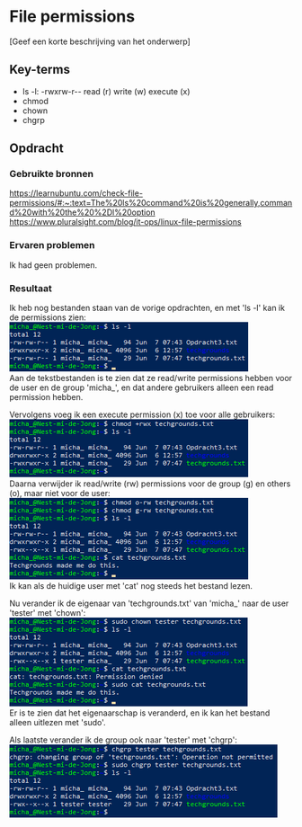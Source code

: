 # File permissions
[Geef een korte beschrijving van het onderwerp]

## Key-terms
- ls -l:
-rwxrw-r--
read (r)
write (w)
execute (x)
- chmod
- chown
- chgrp
## Opdracht
### Gebruikte bronnen
https://learnubuntu.com/check-file-permissions/#:~:text=The%20ls%20command%20is%20generally,command%20with%20the%20%2Dl%20option  
https://www.pluralsight.com/blog/it-ops/linux-file-permissions

### Ervaren problemen
Ik had geen problemen.

### Resultaat
Ik heb nog bestanden staan van de vorige opdrachten, en met 'ls -l' kan ik de permissions zien:  
![ls](\00_includes\Linux_pics\5\long_list.png)  
Aan de tekstbestanden is te zien dat ze read/write permissions hebben voor de user en de group 'micha_', en dat andere gebruikers alleen een read permission hebben.  

Vervolgens voeg ik een execute permission (x) toe voor alle gebruikers:  
![chmod_x](..\00_includes\Linux_pics\5\chmod_x.png)  
Daarna verwijder ik read/write (rw) permissions voor de group (g) en others (o), maar niet voor de user:  
![chmod_remove](..\00_includes\Linux_pics\5\chmod_remove.png)  
Ik kan als de huidige user met 'cat' nog steeds het bestand lezen.  

Nu verander ik de eigenaar van 'techgrounds.txt' van 'micha_' naar de user 'tester' met 'chown':  
![chown](..\00_includes\Linux_pics\5\chown.png)  
Er is te zien dat het eigenaarschap is veranderd, en ik kan het bestand alleen uitlezen met 'sudo'.  

Als laatste verander ik de group ook naar 'tester' met 'chgrp':
![chgrp](..\00_includes\Linux_pics\5\chgrp.png)
